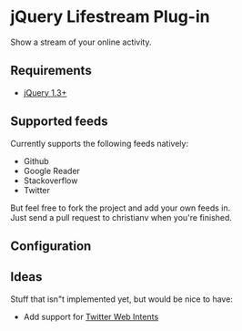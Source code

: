 # jQuery Lifestream Plug-in

Show a stream of your online activity.

## Requirements
* [jQuery 1.3+](http://www.jquery.com)

## Supported feeds

Currently supports the following feeds natively:

* Github
* Google Reader
* Stackoverflow
* Twitter

But feel free to fork the project and add your own feeds in.  
Just send a pull request to christianv when you're finished.

## Configuration

## Ideas
Stuff that isn"t implemented yet, but would be nice to have:

* Add support for [Twitter Web Intents](http://dev.twitter.com/pages/intents)